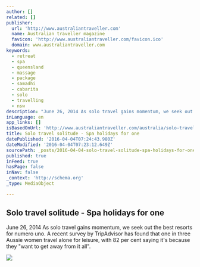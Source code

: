 ```yaml
---
author: []
related: []
publisher:
  url: 'http://www.australiantraveller.com'
  name: Australian traveller magazine
  favicon: 'http://www.australiantraveller.com/favicon.ico'
  domain: www.australiantraveller.com
keywords:
  - retreat
  - spa
  - queensland
  - massage
  - package
  - samadhi
  - cabarita
  - solo
  - travelling
  - nsw
description: "June 26, 2014 As solo travel gains momentum, we seek out the best resorts for numero uno. A recent survey by TripAdvisor has found that one in three Aussie women travel alone for leisure, with 82 per cent saying it's because they \"want to get away from it all\"."
inLanguage: en
app_links: []
isBasedOnUrl: 'http://www.australiantraveller.com/australia/solo-travel-solitude-spa-holidays-for-one/'
title: Solo travel solitude - Spa holidays for one
datePublished: '2016-04-04T07:24:43.980Z'
dateModified: '2016-04-04T07:23:12.649Z'
sourcePath: _posts/2016-04-04-solo-travel-solitude-spa-holidays-for-one.md
published: true
inFeed: true
hasPage: false
inNav: false
_context: 'http://schema.org'
_type: MediaObject

---
```

<article style=""><h1>Solo travel solitude - Spa holidays for one</h1><p>June 26, 2014 As solo travel gains momentum, we seek out the best resorts for numero uno. A recent survey by TripAdvisor has found that one in three Aussie women travel alone for leisure, with 82 per cent saying it's because they "want to get away from it all".</p><img src="http://s1.at.atcdn.net/wp-content/uploads/2014/06/4-Bedroom-Sanctuary-2-150x88.jpg" /></article>